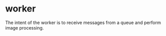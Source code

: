 
# worker

The intent of the worker is to receive messages from a queue and perform image processing. 
